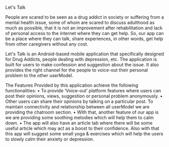 ﻿Let's Talk

People are scared to be seen as a drug addict in society or suffering from a mental health issue, some of whom are scared to discuss adulthood as much as possible, that it is not an improvement after rehabilitation and lack of personal access to the internet where they can get help. 
So, our app can be a place where they can talk, share experiences, in other words, get help from other caregivers without any cost.


Let's Talk is an Android-based mobile application that specifically designed for Drug Addicts, people dealing with depression, etc. 
The application is built for users to make confession and suggestion about the issue. It also provides the right channel for the people to voice-out their personal problem to the other userModel. 

The Features Provided by this application achieve the following functionalities:
• To provide ‘Voice-out’ platform features where users can post their opinions, views, suggestion or personal problem anonymously. 
• Other users can share their opinions by talking on a particular post. To maintain connectivity and relationship  between all userModel we are providing the chatroom section.
• With that, another feature of our app is we are providing some soothing melodies which will help them to calm down. 
• The app will also have an article tab where there will be some useful article which may act as a boost to their confidence. Also with that this app will suggest some small yoga & exercises which will help the users to slowly calm their anxiety or depression.









